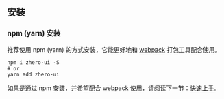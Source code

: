 ## 安装

### npm (yarn) 安装

推荐使用 npm (yarn) 的方式安装，它能更好地和 [webpack](https://webpack.js.org/) 打包工具配合使用。

```shell
npm i zhero-ui -S
# or
yarn add zhero-ui
```

如果是通过 npm 安装，并希望配合 webpack 使用，请阅读下一节：[快速上手](/#/component/quickstart)。
